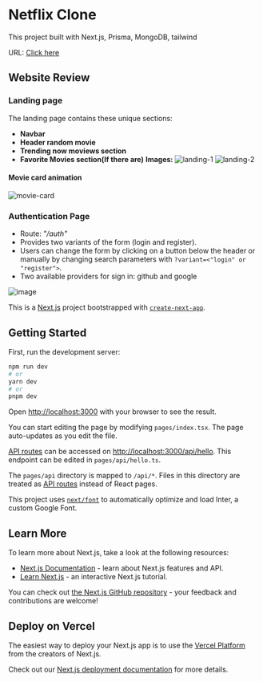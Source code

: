 # Netflix Clone
This project built with Next.js, Prisma, MongoDB, tailwind
  
URL: [Click here](https://netflix-clone-react-next.vercel.app/)  

## Website Review

### Landing page
The landing page contains these unique sections:
- **Navbar**
- **Header random movie**
- **Trending now moviews section**
- **Favorite Movies section(If there are)**
**Images:**
![landing-1](https://github.com/sinarhen/NetflixCloneReactNext/assets/105736826/7e8d01ed-35aa-4e52-84e1-fe4ffa49225c)
![landing-2](https://github.com/sinarhen/NetflixCloneReactNext/assets/105736826/040b4410-b86d-4427-8902-6e7c55d7ed8e)

#### Movie card animation 
![movie-card](https://github.com/sinarhen/NetflixCloneReactNext/assets/105736826/30e80b5e-6c46-4ffa-8a36-e87a54ca2c1a)

### Authentication Page
- Route: *"/auth"*
- Provides two variants of the form (login and register).
- Users can change the form by clicking on a button below the header or manually by changing search parameters with `?variant=<"login" or "register">`.
- Two available providers for sign in: github and google

![image](https://github.com/sinarhen/NetflixCloneReactNext/assets/105736826/aaee88c9-d98f-4772-a28f-c327422d0eb5)


This is a [Next.js](https://nextjs.org/) project bootstrapped with [`create-next-app`](https://github.com/vercel/next.js/tree/canary/packages/create-next-app).

## Getting Started

First, run the development server:

```bash
npm run dev
# or
yarn dev
# or
pnpm dev
```

Open [http://localhost:3000](http://localhost:3000) with your browser to see the result.

You can start editing the page by modifying `pages/index.tsx`. The page auto-updates as you edit the file.

[API routes](https://nextjs.org/docs/api-routes/introduction) can be accessed on [http://localhost:3000/api/hello](http://localhost:3000/api/hello). This endpoint can be edited in `pages/api/hello.ts`.

The `pages/api` directory is mapped to `/api/*`. Files in this directory are treated as [API routes](https://nextjs.org/docs/api-routes/introduction) instead of React pages.

This project uses [`next/font`](https://nextjs.org/docs/basic-features/font-optimization) to automatically optimize and load Inter, a custom Google Font.

## Learn More

To learn more about Next.js, take a look at the following resources:

- [Next.js Documentation](https://nextjs.org/docs) - learn about Next.js features and API.
- [Learn Next.js](https://nextjs.org/learn) - an interactive Next.js tutorial.

You can check out [the Next.js GitHub repository](https://github.com/vercel/next.js/) - your feedback and contributions are welcome!

## Deploy on Vercel

The easiest way to deploy your Next.js app is to use the [Vercel Platform](https://vercel.com/new?utm_medium=default-template&filter=next.js&utm_source=create-next-app&utm_campaign=create-next-app-readme) from the creators of Next.js.

Check out our [Next.js deployment documentation](https://nextjs.org/docs/deployment) for more details.
